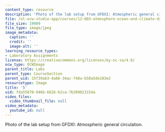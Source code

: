 ```yaml
---
content_type: resource
description: 'Photo of the lab setup from GFDXI: Atmospheric general circulation.'
file: /ol-ocw-studio-app/courses/12-003-atmosphere-ocean-and-climate-dynamics-fall-2008/fda55870946b6626b2ca7b209823154a_5.jpg
file_size: 19909
file_type: image/jpeg
image_metadata:
  caption: ''
  credit: ''
  image-alt: ''
learning_resource_types:
- Laboratory Assignments
license: https://creativecommons.org/licenses/by-nc-sa/4.0/
ocw_type: OCWImage
parent_title: Labs
parent_type: CourseSection
parent_uid: 15f39ab3-4a66-34ac-748a-b58a5de103e2
resourcetype: Image
title: '5'
uid: fda55870-946b-6626-b2ca-7b209823154a
video_files:
  video_thumbnail_file: null
video_metadata:
  youtube_id: null
---
```

Photo of the lab setup from GFDXI: Atmospheric general circulation.